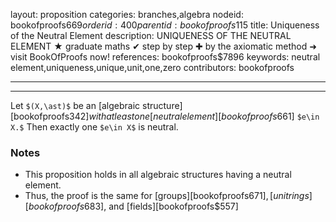 layout: proposition
categories: branches,algebra
nodeid: bookofproofs$669
orderid: 400
parentid: bookofproofs$115
title: Uniqueness of the Neutral Element
description: UNIQUENESS OF THE NEUTRAL ELEMENT ★ graduate maths ✔ step by step ✚ by the axiomatic method ➜ visit BookOfProofs now!
references: bookofproofs$7896
keywords: neutral element,uniqueness,unique,unit,one,zero
contributors: bookofproofs

---


---

Let `$(X,\ast)$` be an [algebraic structure][bookofproofs$342] with at least one [neutral element][bookofproofs$661] `$e\in X.$` Then exactly one `$e\in X$` is neutral.

### Notes

* This proposition holds in all algebraic structures having a neutral element.
* Thus, the proof is the same for [groups][bookofproofs$671], [unit rings][bookofproofs$683], and [fields][bookofproofs$557]
